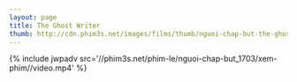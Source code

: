 ```yaml
---
layout: page
title: The Ghost Writer
thumb: http://cdn.phim3s.net/images/films/thumb/nguoi-chap-but-the-ghost-writer-2010.jpg
---
```

{% include jwpadv src='//phim3s.net/phim-le/nguoi-chap-but_1703/xem-phim//video.mp4' %}